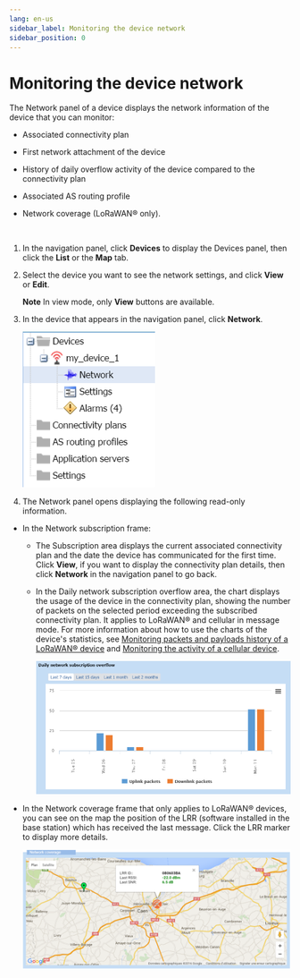 ```yaml
---
lang: en-us
sidebar_label: Monitoring the device network
sidebar_position: 0
---
```


# Monitoring the device network

The Network panel of a device displays the network information of the
device that you can monitor:

- Associated connectivity plan

- First network attachment of the device

- History of daily overflow activity of the device compared to the
  connectivity plan

- Associated AS routing profile

- Network coverage (LoRaWAN® only).

 

1.  In the navigation panel, click **Devices** to display the Devices
    panel, then click the **List** or the **Map** tab.

2.  Select the device you want to see the network settings, and click
    **View** or **Edit**.

    **Note** In view mode, only **View** buttons are available.

3.  In the device that appears in the navigation panel, click
    **Network**.

    ![](./_images/opening-the-network-panel.png)

4.  The Network panel opens displaying the following read-only
    information.

- In the Network subscription frame:

  - The Subscription area displays the current associated connectivity
    plan and the date the device has communicated for the first time.
    Click **View**, if you want to display the connectivity plan
    details, then click **Network** in the navigation panel to go back.

  - In the Daily network subscription overflow area, the chart displays
    the usage of the device in the connectivity plan, showing the number
    of packets on the selected period exceeding the subscribed
    connectivity plan. It applies to LoRaWAN® and cellular in message
    mode. For more information about how to use the charts of the
    device's statistics, see [Monitoring packets and payloads history of     a LoRaWAN®     device](../orphans/dmug-monitor-packets-payloads-history-lorawan-device)
    and [Monitoring the activity of a cellular     device](../manage-a-device/check-device-settings-activity.md#monitoring-the-activity-of-a-cellular-device).

    ![](./_images/opening-the-network-panel-1.png)

- In the Network coverage frame that only applies to LoRaWAN® devices,
  you can see on the map the position of the LRR (software installed in
  the base station) which has received the last message. Click the LRR
  marker to display more details.

  ![](./_images/opening-the-network-panel-2.png)


